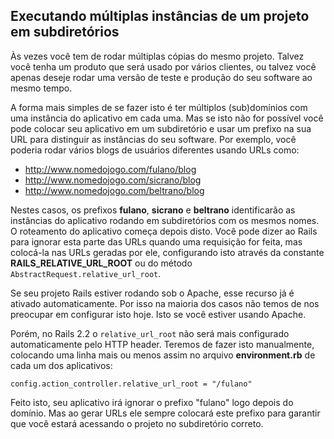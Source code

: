 ## Executando múltiplas instâncias de um projeto em subdiretórios

Às vezes você tem de rodar múltiplas cópias do mesmo projeto. Talvez você tenha um produto que será usado por vários clientes, ou talvez você apenas deseje rodar uma versão de teste e produção do seu software ao mesmo tempo.

A forma mais simples de se fazer isto é ter múltiplos (sub)domínios com uma instância do aplicativo em cada uma. Mas se isto não for possível você pode colocar seu aplicativo em um subdiretório e usar um prefixo na sua URL para distinguir as instâncias do seu software. Por exemplo, você poderia rodar vários blogs de usuários diferentes usando URLs como:

* http://www.nomedojogo.com/fulano/blog
* http://www.nomedojogo.com/sicrano/blog
* http://www.nomedojogo.com/beltrano/blog

Nestes casos, os prefixos **fulano**, **sicrano** e **beltrano** identificarão as instâncias do aplicativo rodando em subdiretórios com os mesmos nomes. O roteamento do aplicativo começa depois disto. Você pode dizer ao Rails para ignorar esta parte das URLs quando uma requisição for feita, mas colocá-la nas URLs geradas por ele, configurando isto através da constante **RAILS\_RELATIVE\_URL\_ROOT** ou do método `AbstractRequest.relative_url_root`.

Se seu projeto Rails estiver rodando sob o Apache, esse recurso já é ativado automaticamente. Por isso na maioria dos casos não temos de nos preocupar em configurar isto hoje. Isto se você estiver usando Apache.

Porém, no Rails 2.2 o `relative_url_root` não será mais configurado automaticamente pelo HTTP header. Teremos de fazer isto manualmente, colocando uma linha mais ou menos assim no arquivo **environment.rb** de cada um dos aplicativos:

	config.action_controller.relative_url_root = "/fulano"

Feito isto, seu aplicativo irá ignorar o prefixo "fulano" logo depois do domínio. Mas ao gerar URLs ele sempre colocará este prefixo para garantir que você estará acessando o projeto no subdiretório correto.
